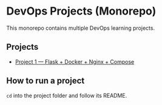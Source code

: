 # DevOps Projects (Monorepo)

This monorepo contains multiple DevOps learning projects.

## Projects
- [Project 1 — Flask + Docker + Nginx + Compose](devops-project-1/README.md)

## How to run a project
`cd` into the project folder and follow its README.
